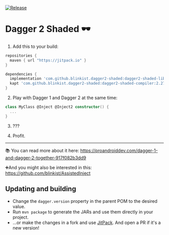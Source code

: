 [![Release](https://jitpack.io/v/blinkist/dagger2-shaded.svg?style=flat-square)](https://jitpack.io/#blinkist/dagger2-shaded)

# Dagger 2 Shaded 🕶

1. Add this to your build:

```groovy
repositories {
  maven { url "https://jitpack.io" }
}

dependencies {
  implementation 'com.github.blinkist.dagger2-shaded:dagger2-shaded-library:2.27'
  kapt 'com.github.blinkist.dagger2-shaded:dagger2-shaded-compiler:2.27'
}
```

2. Play with Dagger 1 and Dagger 2 at the same time:

```kotlin
class MyClass @Inject @Inject2 constructor() {
  ...
}
```

3. ???

4. Profit.

---

📚 You can read more about it here:
https://proandroiddev.com/dagger-1-and-dagger-2-together-917f082b3dd9

➕And you might also be interested in this:
https://github.com/blinkist/AssistedInject

## Updating and building

- Change the `dagger.version` property in the parent POM to the desired value.
- Run `mvn package` to generate the JARs and use them directly in your project.
- ...or make the changes in a fork and use [JitPack](https://jitpack.io/). And open a PR if it's a new version!
